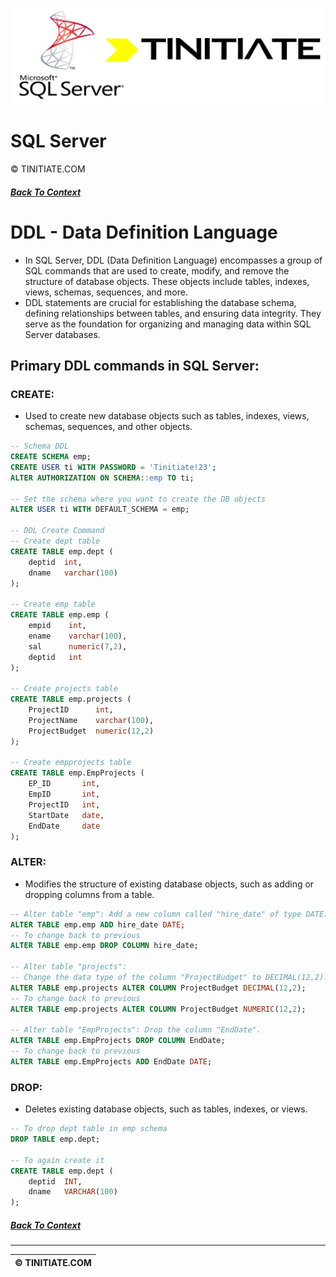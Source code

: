 ![SQL Server Tinitiate Image](sqlserver_tinitiate.png)

# SQL Server
&copy; TINITIATE.COM

##### [Back To Context](./README.md)

# DDL - Data Definition Language
* In SQL Server, DDL (Data Definition Language) encompasses a group of SQL commands that are used to create, modify, and remove the structure of database objects. These objects include tables, indexes, views, schemas, sequences, and more.
* DDL statements are crucial for establishing the database schema, defining relationships between tables, and ensuring data integrity. They serve as the foundation for organizing and managing data within SQL Server databases.

## Primary DDL commands in SQL Server:
### CREATE:
* Used to create new database objects such as tables, indexes, views, schemas, sequences, and other objects.
```sql
-- Schema DDL
CREATE SCHEMA emp;
CREATE USER ti WITH PASSWORD = 'Tinitiate!23';
ALTER AUTHORIZATION ON SCHEMA::emp TO ti;

-- Set the schema where you want to create the DB objects
ALTER USER ti WITH DEFAULT_SCHEMA = emp;

-- DDL Create Command
-- Create dept table
CREATE TABLE emp.dept (
    deptid  int,
    dname   varchar(100)
);

-- Create emp table
CREATE TABLE emp.emp (
    empid    int,
    ename    varchar(100),
    sal      numeric(7,2),
    deptid   int
);

-- Create projects table
CREATE TABLE emp.projects (
    ProjectID      int,
    ProjectName    varchar(100),
    ProjectBudget  numeric(12,2)
);

-- Create empprojects table
CREATE TABLE emp.EmpProjects (
    EP_ID       int,
    EmpID       int,
    ProjectID   int,
    StartDate   date,
    EndDate     date
);
```

### ALTER:
* Modifies the structure of existing database objects, such as adding or dropping columns from a table.
```sql
-- Alter table "emp": Add a new column called "hire_date" of type DATE.
ALTER TABLE emp.emp ADD hire_date DATE;
-- To change back to previous
ALTER TABLE emp.emp DROP COLUMN hire_date;

-- Alter table "projects":
-- Change the data type of the column "ProjectBudget" to DECIMAL(12,2).
ALTER TABLE emp.projects ALTER COLUMN ProjectBudget DECIMAL(12,2);
-- To change back to previous
ALTER TABLE emp.projects ALTER COLUMN ProjectBudget NUMERIC(12,2);

-- Alter table "EmpProjects": Drop the column "EndDate".
ALTER TABLE emp.EmpProjects DROP COLUMN EndDate;
-- To change back to previous
ALTER TABLE emp.EmpProjects ADD EndDate DATE;
```

### DROP:
* Deletes existing database objects, such as tables, indexes, or views.
```sql
-- To drop dept table in emp schema
DROP TABLE emp.dept;

-- To again create it
CREATE TABLE emp.dept (
    deptid  INT,
    dname   VARCHAR(100)
);
```

##### [Back To Context](./README.md)
***
| &copy; TINITIATE.COM |
|----------------------|